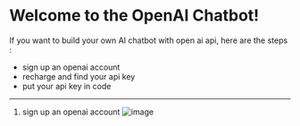 # Welcome to the OpenAI Chatbot! 
If you want to build your own AI chatbot with open ai api, here are the steps :
- sign up an openai account
- recharge and find your api key
- put your api key in code
-----------
1. sign up an openai account
   ![image](https://github.com/b07505054/OpenAi-ChatTest/assets/68935450/d69b20a2-63dd-48b2-8ec9-a4ae25dc739a)
